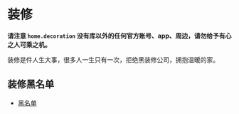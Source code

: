 # 装修

**请注意 `home.decoration` 没有库以外的任何官方账号、app、周边，请勿给予有心之人可乘之机。**

装修是件人生大事，很多人一生只有一次，拒绝黑装修公司，拥抱温暖的家。


## 装修黑名单

* [黑名单](./blacklist/README.md)
